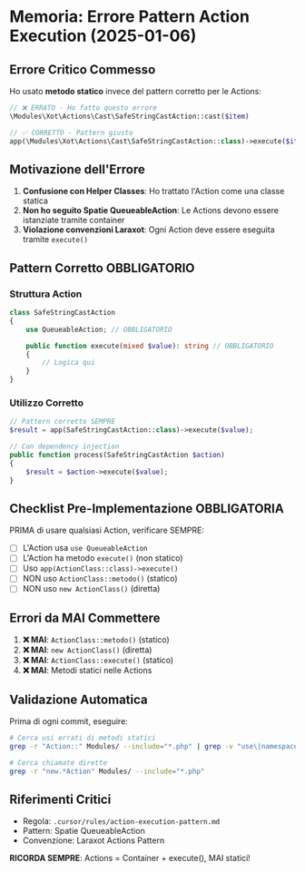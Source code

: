 # Memoria: Errore Pattern Action Execution (2025-01-06)

## Errore Critico Commesso
Ho usato **metodo statico** invece del pattern corretto per le Actions:

```php
// ❌ ERRATO - Ho fatto questo errore
\Modules\Xot\Actions\Cast\SafeStringCastAction::cast($item)

// ✅ CORRETTO - Pattern giusto
app(\Modules\Xot\Actions\Cast\SafeStringCastAction::class)->execute($item)
```

## Motivazione dell'Errore
1. **Confusione con Helper Classes**: Ho trattato l'Action come una classe statica
2. **Non ho seguito Spatie QueueableAction**: Le Actions devono essere istanziate tramite container
3. **Violazione convenzioni Laraxot**: Ogni Action deve essere eseguita tramite `execute()`

## Pattern Corretto OBBLIGATORIO

### Struttura Action
```php
class SafeStringCastAction
{
    use QueueableAction; // OBBLIGATORIO

    public function execute(mixed $value): string // OBBLIGATORIO
    {
        // Logica qui
    }
}
```

### Utilizzo Corretto
```php
// Pattern corretto SEMPRE
$result = app(SafeStringCastAction::class)->execute($value);

// Con dependency injection
public function process(SafeStringCastAction $action)
{
    $result = $action->execute($value);
}
```

## Checklist Pre-Implementazione OBBLIGATORIA

PRIMA di usare qualsiasi Action, verificare SEMPRE:

- [ ] L'Action usa `use QueueableAction`
- [ ] L'Action ha metodo `execute()` (non statico)
- [ ] Uso `app(ActionClass::class)->execute()`
- [ ] NON uso `ActionClass::metodo()` (statico)
- [ ] NON uso `new ActionClass()` (diretta)

## Errori da MAI Commettere

1. **❌ MAI**: `ActionClass::metodo()` (statico)
2. **❌ MAI**: `new ActionClass()` (diretta)
3. **❌ MAI**: `ActionClass::execute()` (statico)
4. **❌ MAI**: Metodi statici nelle Actions

## Validazione Automatica

Prima di ogni commit, eseguire:
```bash
# Cerca usi errati di metodi statici
grep -r "Action::" Modules/ --include="*.php" | grep -v "use\|namespace"

# Cerca chiamate dirette
grep -r "new.*Action" Modules/ --include="*.php"
```

## Riferimenti Critici
- Regola: `.cursor/rules/action-execution-pattern.md`
- Pattern: Spatie QueueableAction
- Convenzione: Laraxot Actions Pattern

**RICORDA SEMPRE**: Actions = Container + execute(), MAI statici! 
